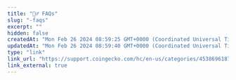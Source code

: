 ```yaml
---
title: "🙋‍♂️ FAQs"
slug: "️-faqs"
excerpt: ""
hidden: false
createdAt: "Mon Feb 26 2024 08:59:25 GMT+0000 (Coordinated Universal Time)"
updatedAt: "Mon Feb 26 2024 08:59:40 GMT+0000 (Coordinated Universal Time)"
type: "link"
link_url: "https://support.coingecko.com/hc/en-us/categories/4538696187673-CoinGecko-API"
link_external: true
---
```

